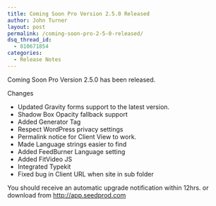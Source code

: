 ```yaml
---
title: Coming Soon Pro Version 2.5.0 Released
author: John Turner
layout: post
permalink: /coming-soon-pro-2-5-0-released/
dsq_thread_id:
  - 810671854
categories:
  - Release Notes
---
```

Coming Soon Pro Version 2.5.0 has been released.

Changes

  * Updated Gravity forms support to the latest version.
  * Shadow Box Opacity fallback support
  * Added Generator Tag
  * Respect WordPress privacy settings
  * Permalink notice for Client View to work.
  * Made Language strings easier to find
  * Added FeedBurner Language setting
  * Added FitVideo JS
  * Integrated Typekit
  * Fixed bug in Client URL when site in sub folder

You should receive an automatic upgrade notification within 12hrs. or download from <a href="http://app.seedprod.com" target="_blank">http://app.seedprod.com</a>